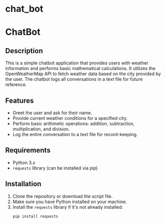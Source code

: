 # chat_bot
# ChatBot

## Description
This is a simple chatbot application that provides users with weather information and performs basic mathematical calculations. It utilizes the OpenWeatherMap API to fetch weather data based on the city provided by the user. The chatbot logs all conversations in a text file for future reference.

## Features
- Greet the user and ask for their name.
- Provide current weather conditions for a specified city.
- Perform basic arithmetic operations: addition, subtraction, multiplication, and division.
- Log the entire conversation to a text file for record-keeping.

## Requirements
- Python 3.x
- `requests` library (can be installed via pip)

## Installation
1. Clone the repository or download the script file.
2. Make sure you have Python installed on your machine.
3. Install the `requests` library if it's not already installed:
   ```bash
   pip install requests
